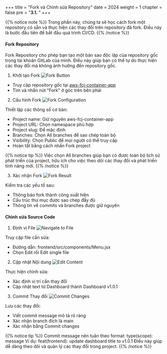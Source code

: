 +++
title = "Fork và Chỉnh sửa Repository"
date = 2024
weight = 1
chapter = false
pre = "<b>3.1. </b>"
+++

{{% notice note %}}
Trong phần này, chúng ta sẽ học cách fork một repository có sẵn và thực hiện các thay đổi trên repository đã fork. Điều này là bước đầu tiên để bắt đầu quá trình CI/CD.
{{% /notice %}}

#### Fork Repository

Fork Repository cho phép bạn tạo một bản sao độc lập của repository gốc trong tài khoản GitLab của mình. Điều này giúp bạn có thể tự do thực hiện các thay đổi mà không ảnh hưởng đến repository gốc.

1. Khởi tạo Fork
![Fork Button](/images/4-cicd-gitlab/4.1.1.png)

- Truy cập repository gốc tại [aws-fcj-container-app](https://gitlab.com/awsfirstcloudjourney/aws-fcj-container-app)
- Tìm và nhấn nút "Fork" ở góc trên bên phải

2. Cấu hình Fork
![Fork Configuration](/images/4-cicd-gitlab/4.1.2.png)

Thiết lập các thông số cơ bản:
- Project name: Giữ nguyên aws-fcj-container-app
- Project URL: Chọn namespace phù hợp
- Project slug: Để mặc định
- Branches: Chọn All branches để sao chép toàn bộ
- Visibility: Chọn Public để mọi người có thể truy cập
- Hoàn tất bằng cách nhấn Fork project

{{% notice tip %}}
Việc chọn All branches giúp bạn có được toàn bộ lịch sử phát triển của project, hữu ích cho việc theo dõi các thay đổi và phát triển tính năng mới.
{{% /notice %}}

3. Xác nhận Fork
![Fork Result](/images/4-cicd-gitlab/4.1.3.png)

Kiểm tra các yếu tố sau:
- Thông báo fork thành công xuất hiện
- Cấu trúc thư mục được sao chép đầy đủ
- Thông tin về commits và branches được giữ nguyên

#### Chỉnh sửa Source Code

1. Định vị File
![Navigate to File](/images/4-cicd-gitlab/4.1.4.png)

Truy cập file cần sửa:
- Đường dẫn: frontend/src/components/Menu.jsx
- Chọn Edit rồi Edit single file

2. Cập nhật Nội dung
![Edit Content](/images/4-cicd-gitlab/4.1.5.png)

Thực hiện chỉnh sửa:
- Xác định vị trí cần thay đổi
- Cập nhật text từ Dashboard thành Dashboard v1.0.1

3. Commit Thay đổi
![Commit Changes](/images/4-cicd-gitlab/4.1.6.png)

Lưu các thay đổi:
- Viết commit message mô tả rõ ràng
- Xác nhận branch đích là main
- Xác nhận bằng Commit changes

{{% notice tip %}}
Commit message nên tuân theo format: type(scope): message
Ví dụ: feat(frontend): update dashboard title to v1.0.1
Điều này giúp dễ dàng theo dõi và quản lý các thay đổi trong project.
{{% /notice %}}
